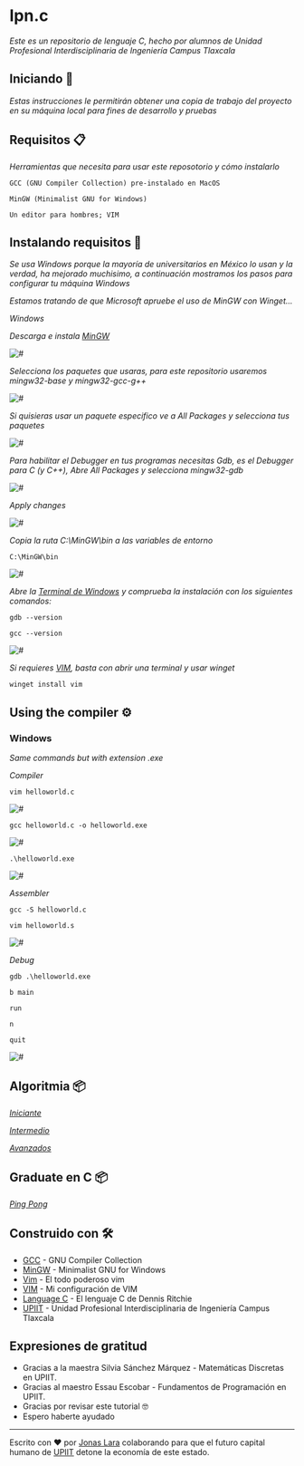 # Ipn.c

_Este es un repositorio de lenguaje C, hecho por alumnos de Unidad Profesional Interdisciplinaria de Ingeniería Campus Tlaxcala_

## Iniciando 🚀

_Estas instrucciones le permitirán obtener una copia de trabajo del proyecto en su máquina local para fines de desarrollo y pruebas_



## Requisitos 📋

_Herramientas que necesita para usar este reposotorio y cómo instalarlo_

```
GCC (GNU Compiler Collection) pre-instalado en MacOS
```
```
MinGW (Minimalist GNU for Windows)
```
```
Un editor para hombres; VIM
```


## Instalando requisitos 🔧

_Se usa Windows porque la mayoría de universitarios en México lo usan y la verdad, ha mejorado muchisimo, a continuación mostramos los pasos para configurar tu máquina Windows_

_Estamos tratando de que Microsoft apruebe el uso de MinGW con Winget..._

_Windows_

_Descarga e instala [MinGW](https://sourceforge.net/projects/mingw/)_

<img src=/Gifs/Instalation/1.png alt="#"/>

_Selecciona los paquetes que usaras, para este repositorio usaremos mingw32-base y mingw32-gcc-g++_

<img src=/Gifs/Instalation/2.png alt="#"/>

_Si quisieras usar un paquete especifico ve a All Packages y selecciona tus paquetes_

<img src=/Gifs/Instalation/3.png alt="#"/>

_Para habilitar el Debugger en tus programas necesitas Gdb, es el Debugger para C (y C++), Abre All Packages y selecciona mingw32-gdb_

<img src=/Gifs/Instalation/4.png alt="#"/>

_Apply changes_

<img src=/Gifs/Instalation/5.png alt="#"/>

_Copia la ruta C:\MinGW\bin a las variables de entorno_

```
C:\MinGW\bin
```

<img src=/Gifs/Instalation/6.png alt="#"/>

_Abre la [Terminal de Windows](https://www.microsoft.com/en-us/p/windows-terminal/9n0dx20hk701?activetab=pivot:overviewtab/) y comprueba la instalación con los siguientes comandos:_

```
gdb --version
```
```
gcc --version
```

<img src=/Gifs/Instalation/7.png alt="#"/>

_Si requieres [VIM](https://github.com/Jonas-Lara/Vimrc), basta con abrir una terminal y usar winget_

```
winget install vim
```

## Using the compiler ⚙️

### Windows

_Same commands but with extension .exe_

_Compiler_
```
vim helloworld.c
```
<img src=/Gifs/11.gif alt="#"/>

```
gcc helloworld.c -o helloworld.exe
```
<img src=/Gifs/12.gif alt="#"/>

```
.\helloworld.exe
```
<img src=/Gifs/13.gif alt="#"/>

_Assembler_
```
gcc -S helloworld.c
```
```
vim helloworld.s
```
<img src=/Gifs/14.gif alt="#"/>

_Debug_
```
gdb .\helloworld.exe
```
```
b main
```
```
run
```
```
n
```
```
quit
```
<img src=/Gifs/15.gif alt="#"/>

## Algoritmia 📦

_[Iniciante](https://www.vim.org/download.php)_

_[Intermedio](https://www.vim.org/download.php)_

_[Avanzados](https://www.vim.org/download.php)_

## Graduate en C 📦

_[Ping Pong](https://www.vim.org/download.php)_


## Construido con 🛠️

* [GCC](https://gcc.gnu.org/) - GNU Compiler Collection
* [MinGW](http://mingw-w64.org/doku.php) - Minimalist GNU for Windows
* [Vim](https://www.vim.org/) - El todo poderoso vim
* [VIM](https://github.com/Jonas-Lara/Vimrc) - Mi configuración de VIM
* [Language C](https://www.amazon.com/Programming-Language-2nd-Brian-Kernighan/dp/0131103628/ref=sr_1_1?dchild=1&keywords=language+c+dennis&qid=1618383287&sr=8-1) - El lenguaje C de Dennis Ritchie
* [UPIIT](https://www.upiit.ipn.mx/) - Unidad Profesional Interdisciplinaria de Ingeniería Campus Tlaxcala

## Expresiones de gratitud


* Gracias a la maestra Silvia Sánchez Márquez - Matemáticas Discretas en UPIIT.
* Gracias al maestro Essau Escobar - Fundamentos de Programación en UPIIT.
* Gracias por revisar este tutorial 🤓
* Espero haberte ayudado

---
Escrito con ❤️ por [Jonas Lara](https://www.linkedin.com/in/jonas1ara/) colaborando para que el futuro capital humano de [UPIIT](https://www.upiit.ipn.mx/) detone la economía de este estado.

